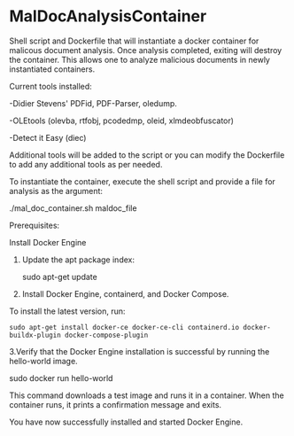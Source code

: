 # MalDocAnalysisContainer
 Shell script and Dockerfile that will instantiate a docker container for malicous document analysis. Once analysis completed, exiting will destroy the container. This allows one to analyze malicious documents in newly instantiated containers.

 Current tools installed:

 -Didier Stevens' PDFid, PDF-Parser, oledump.
 

 -OLEtools (olevba, rtfobj, pcodedmp, oleid, xlmdeobfuscator)
 

 -Detect it Easy (diec)

 Additional tools will be added to the script or you can modify the Dockerfile to add any additional tools as per needed.


 To instantiate the container, execute the shell script and provide a file for analysis as the argument:


 ./mal_doc_container.sh maldoc_file


Prerequisites:

Install Docker Engine

1. Update the apt package index:

	sudo apt-get update


2. Install Docker Engine, containerd, and Docker Compose.

 
To install the latest version, run:


 	sudo apt-get install docker-ce docker-ce-cli containerd.io docker-buildx-plugin docker-compose-plugin


3.Verify that the Docker Engine installation is successful by running the hello-world image.


 sudo docker run hello-world


This command downloads a test image and runs it in a container. When the container runs, it prints a confirmation message and exits.

You have now successfully installed and started Docker Engine. 	
